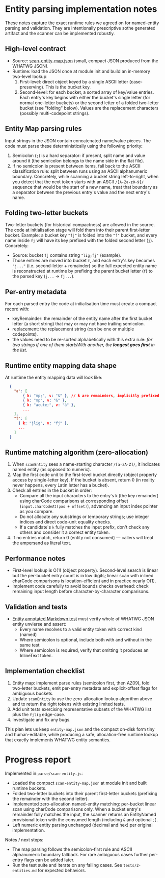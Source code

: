 # Entity parsing implementation notes

These notes capture the exact runtime rules we agreed on for named-entity parsing and validation. They are intentionally prescriptive sothe generated artifact and the scanner can be implemented robustly.

## High-level contract
- Source: [scan-entity-map.json](../scan-entity-map.json) (small, compact JSON produced from the WHATWG JSON).
- Runtime: load the JSON once at module init and build an in-memory two-level lookup:
  1. First-level: direct object keyed by a single ASCII letter (case-preserving). This is the bucket key.
  2. Second-level: for each bucket, a sorted array of key/value entries. Each entry's key begins with either the bucket's single letter (for normal one-letter buckets) or the second letter of a folded two-letter bucket (see "folding" below). Values are the replacement characters (possibly multi-codepoint strings).

## Entity Map parsing rules
Input strings in the JSON contain concatenated name/value pieces. The code must parse these deterministically using the following priority:
  1. Semicolon (`;`) is a hard separator: if present, split name and value around it (the semicolon belongs to the name side in the flat file).
  2. If no semicolon is present between items, fall back to the ASCII classification rule: split between runs using an ASCII alphanumeric boundary. Concretely, while scanning a bucket string left-to-right, when you detect that the next token starts with an ASCII `/[A-Za-z0-9]/` sequence that would be the start of a new name, treat that boundary as a separator between the previous entry's value and the next entry's name.

## Folding two-letter buckets
Two-letter buckets (for historical compactness) are allowed in the source. The code at initialisation stage will fold them into their parent first-letter bucket. Example: a bucket key `"fj"` is folded into the `"f"` bucket, and every name inside `fj` will have its key prefixed with the folded second letter (`j`). Concretely:
  - Source: bucket `fj` contains string `"lig;fj"` (example).
  - Those entries are moved into bucket `f`, and each entry's key becomes `"j..."` (i.e. second-letter + remainder) so the full expected entity name is reconstructed at runtime by prefixing the parent bucket letter (`f`) to the parsed key (`j...` -> `fj...`).

## Per-entry metadata
For each parsed entry the code at initialisation time must create a compact record with:
  - keyRemainder: the remainder of the entity name after the first bucket letter (a short string) that may or may not have trailing semicolon.
  - replacement: the replacement string (can be one or multiple codepoints).
  - the values need to be re-sorted alphabetically with this extra rule:
    *for two strings if one of them startsWith another, the **longest goes first** in the list.*

## Runtime entity mapping data shape
At runtime the entity mapping data will look like:

```json
  {
    "a": [
        { k: "mp;", v: "&" }, // k are remainders, implicitly prefixed with 'a'
        { k: "mp", v: "&" }, 
        { k: "acute;", v: "á" },
        ...
    ],
    "f": [
      { k: "jlig", v: "fj" },
      ...
    ]
  }
```

## Runtime matching algorithm (zero-allocation)
1. When `scanEntity` sees a name-starting character `/[a-zA-Z]/`, it indicates named entity (as opposed to numeric).
2. Map the first code unit to the first-level bucket directly (object property access by single-letter key). If the bucket is absent, return 0 (in reality never happens, every Latin letter has a bucket).
3. Check all entries in the bucket in order:
   - Compare all the input characters to the entry's `k` (the key remainder) using charCode comparisons at corresponding offset (`input.charCodeAt(pos + offset)`), advancing an input index pointer as you compare.
   - Do not allocate any substrings or temporary strings; use integer indices and direct code-unit equality checks.
   - If a candidate's `k` fully matches the input prefix, don't check any others and consider it a correct entity token.
4. If no entries match, return 0 (entity not consumed) — callers will treat the ampersand as literal text.

## Performance notes
- First-level lookup is O(1) (object property). Second-level search is linear but the per-bucket entry count is in low digits; linear scan with inlined charCode comparisons is location-efficient and in practice nearly O(1).
- Implement code carefully to avoid bounds checks overhead: check remaining input length before character-by-character comparisons.

## Validation and tests
- [Entity annotated Markdown test](../tests/2-entities.md) must verify whole of WHATWG JSON entity unvierse and assert:
  - Every name resolves to a valid entity token with correct kind (named)
  - Where semicolon is optional, include both with and without in the same test
  - Where semicolon is required, verify that omitting it produces an InlineText token.

## Implementation checklist
1. Entity map: implement parse rules (semicolon first, then AZ09), fold two-letter buckets, emit per-entry metadata and explicit-offset flags for ambiguous buckets.
2. Update `scanEntity` to use the zero-allocation lookup algorithm above and to return the right tokens with existing limited tests.
4. Add unit tests exercising representative subsets of the WHATWG list plus the `fjlig` edge-case.
5. Investigate and fix any bugs.

This plan lets us keep `entity-map.json` and the compact on-disk form tiny and human-editable, while producing a safe, allocation-free runtime lookup that exactly implements WHATWG entity semantics.

# Progress report

Implemented in `parse/scan-entity.js`:

- Loaded the compact `scan-entity-map.json` at module init and built runtime buckets.
- Folded two-letter buckets into their parent first-letter buckets (prefixing the remainder with the second letter).
- Implemented zero-allocation named-entity matching: per-bucket linear scan using charCode comparisons only. When a bucket entry's remainder fully matches the input, the scanner returns an EntityNamed provisional token with the consumed length (including `&` and optional `;`).
- Left numeric entity parsing unchanged (decimal and hex) per original implementation.

Notes / next steps:

- The map parsing follows the semicolon-first rule and ASCII alphanumeric boundary fallback. For rare ambiguous cases further per-entry flags can be added later.
- Run the test suite and iterate on any failing cases. See `tests/2-entities.md` for expected behaviors.
